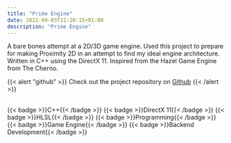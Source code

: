 ```yaml
---
title: "Prime Engine"
date: 2022-09-03T21:20:15+01:00
description: "Prime Engine"
---
```


A bare bones attempt at a 2D/3D game engine. Used this project to prepare for making Proximity 2D in an attempt to find my ideal engine architecture. Written in C++ using the DirectX 11. Inspired from the Hazel Game Engine from The Cherno.

{{< alert "github" >}}
Check out the project repository on [Github](https://github.com/ArnavMehta3000/Prime-Engine)
{{< /alert >}}

</br>

<div style="display: flex; flex-wrap: wrap; gap: 10px;">
  {{< badge >}}C++{{< /badge >}}
  {{< badge >}}DirectX 11{{< /badge >}}
  {{< badge >}}HLSL{{< /badge >}}
  {{< badge >}}Programming{{< /badge >}}
  {{< badge >}}Game Engine{{< /badge >}}
  {{< badge >}}Backend Development{{< /badge >}}
</div>
